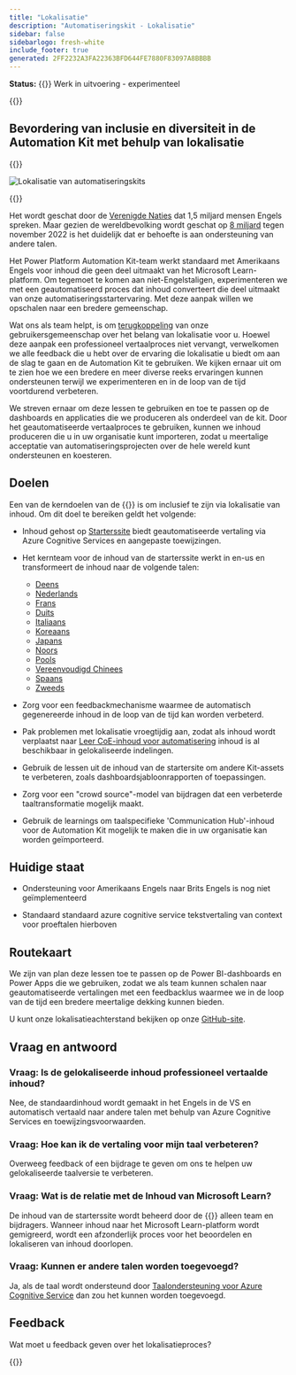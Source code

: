 ```yaml
---
title: "Lokalisatie"
description: "Automatiseringskit - Lokalisatie"
sidebar: false
sidebarlogo: fresh-white
include_footer: true
generated: 2FF2232A3FA22363BFD644FE7880F83097A8BBBB
---
```


**Status:** {{<externalImage src="https://github.githubassets.com/images/icons/emoji/unicode/1f6a7.png" size="16x16" text="Construction Icon">}} Werk in uitvoering - experimenteel

{{<toc>}}

## Bevordering van inclusie en diversiteit in de Automation Kit met behulp van lokalisatie

{{<border>}}

![Lokalisatie van automatiseringskits](/images/automation-kit-localization.png)

{{</border>}}

Het wordt geschat door de [Verenigde Naties](https://hr.un.org/unhq/languages/english) dat 1,5 miljard mensen Engels spreken. Maar gezien de wereldbevolking wordt geschat op [8 miljard](https://www.un.org/en/desa/world-population-reach-8-billion-15-november-2022) tegen november 2022 is het duidelijk dat er behoefte is aan ondersteuning van andere talen.

Het Power Platform Automation Kit-team werkt standaard met Amerikaans Engels voor inhoud die geen deel uitmaakt van het Microsoft Learn-platform. Om tegemoet te komen aan niet-Engelstaligen, experimenteren we met een geautomatiseerd proces dat inhoud converteert die deel uitmaakt van onze automatiseringsstartervaring. Met deze aanpak willen we opschalen naar een bredere gemeenschap.

Wat ons als team helpt, is om [terugkoppeling](/nl#provide-feedback) van onze gebruikersgemeenschap over het belang van lokalisatie voor u. Hoewel deze aanpak een professioneel vertaalproces niet vervangt, verwelkomen we alle feedback die u hebt over de ervaring die lokalisatie u biedt om aan de slag te gaan en de Automation Kit te gebruiken. We kijken ernaar uit om te zien hoe we een bredere en meer diverse reeks ervaringen kunnen ondersteunen terwijl we experimenteren en in de loop van de tijd voortdurend verbeteren.

We streven ernaar om deze lessen te gebruiken en toe te passen op de dashboards en applicaties die we produceren als onderdeel van de kit. Door het geautomatiseerde vertaalproces te gebruiken, kunnen we inhoud produceren die u in uw organisatie kunt importeren, zodat u meertalige acceptatie van automatiseringsprojecten over de hele wereld kunt ondersteunen en koesteren.

## Doelen

Een van de kerndoelen van de {{<product-name>}} is om inclusief te zijn via lokalisatie van inhoud. Om dit doel te bereiken geldt het volgende:

- Inhoud gehost op [Starterssite](https://aka.ms/ak4pp/starter) biedt geautomatiseerde vertaling via Azure Cognitive Services en aangepaste toewijzingen.

- Het kernteam voor de inhoud van de starterssite werkt in en-us en transformeert de inhoud naar de volgende talen:

  - [Deens](https://microsoft.github.io/powercat-automation-kit/da/)
  - [Nederlands](https://microsoft.github.io/powercat-automation-kit/nl/)
  - [Frans](https://microsoft.github.io/powercat-automation-kit/fr/)
  - [Duits](https://microsoft.github.io/powercat-automation-kit/de/) 
  - [Italiaans](https://microsoft.github.io/powercat-automation-kit/it/)
  - [Koreaans](https://microsoft.github.io/powercat-automation-kit/ko/)
  - [Japans](https://microsoft.github.io/powercat-automation-kit/ja/)
  - [Noors](https://microsoft.github.io/powercat-automation-kit/nb/)
  - [Pools](https://microsoft.github.io/powercat-automation-kit/pl/)
  - [Vereenvoudigd Chinees](https://microsoft.github.io/powercat-automation-kit/zh-hans)
  - [Spaans](https://microsoft.github.io/powercat-automation-kit/es/)
  - [Zweeds](https://microsoft.github.io/powercat-automation-kit/sv/)

- Zorg voor een feedbackmechanisme waarmee de automatisch gegenereerde inhoud in de loop van de tijd kan worden verbeterd.

- Pak problemen met lokalisatie vroegtijdig aan, zodat als inhoud wordt verplaatst naar [Leer CoE-inhoud voor automatisering](https://aka.ms/AutomationCoE) inhoud is al beschikbaar in gelokaliseerde indelingen.

- Gebruik de lessen uit de inhoud van de startersite om andere Kit-assets te verbeteren, zoals dashboardsjabloonrapporten of toepassingen.

- Zorg voor een "crowd source"-model van bijdragen dat een verbeterde taaltransformatie mogelijk maakt.

- Gebruik de learnings om taalspecifieke 'Communication Hub'-inhoud voor de Automation Kit mogelijk te maken die in uw organisatie kan worden geïmporteerd.

## Huidige staat

- Ondersteuning voor Amerikaans Engels naar Brits Engels is nog niet geïmplementeerd

- Standaard standaard azure cognitive service tekstvertaling van context voor proeftalen hierboven

## Routekaart

We zijn van plan deze lessen toe te passen op de Power BI-dashboards en Power Apps die we gebruiken, zodat we als team kunnen schalen naar geautomatiseerde vertalingen met een feedbacklus waarmee we in de loop van de tijd een bredere meertalige dekking kunnen bieden.

U kunt onze lokalisatieachterstand bekijken op onze [GitHub-site](https://github.com/microsoft/powercat-automation-kit/issues?q=is%3Aopen+is%3Aissue+label%3Alocalization).

## Vraag en antwoord

### **Vraag:** Is de gelokaliseerde inhoud professioneel vertaalde inhoud?

Nee, de standaardinhoud wordt gemaakt in het Engels in de VS en automatisch vertaald naar andere talen met behulp van Azure Cognitive Services en toewijzingsvoorwaarden.

### **Vraag:** Hoe kan ik de vertaling voor mijn taal verbeteren?

Overweeg feedback of een bijdrage te geven om ons te helpen uw gelokaliseerde taalversie te verbeteren.

### **Vraag:** Wat is de relatie met de Inhoud van Microsoft Learn?

De inhoud van de starterssite wordt beheerd door de {{<product-name>}} alleen team en bijdragers. Wanneer inhoud naar het Microsoft Learn-platform wordt gemigreerd, wordt een afzonderlijk proces voor het beoordelen en lokaliseren van inhoud doorlopen.

### **Vraag:** Kunnen er andere talen worden toegevoegd?

Ja, als de taal wordt ondersteund door [Taalondersteuning voor Azure Cognitive Service](https://learn.microsoft.com/azure/cognitive-services/language-support) dan zou het kunnen worden toegevoegd.

## Feedback

Wat moet u feedback geven over het lokalisatieproces?

{{<questions name="/content/nl/localization.json" completed="Bedankt voor het invullen van de vragen" showNavigationButtons="false" locale="nl">}}
